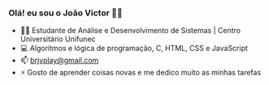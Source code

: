 ### Olá! eu sou o João Victor 👨‍💻

- 👨‍🎓 Estudante de Análise e Desenvolvimento de Sistemas | Centro Universitário Unifunec
- 💻 Algoritmos e lógica de programação, C, HTML, CSS e JavaScript
- 📫 brjvplay@gmail.com
- ⚡ Gosto de aprender coisas novas e me dedico muito as minhas tarefas 
